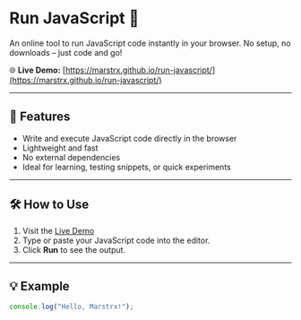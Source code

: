 # Run JavaScript 🧪

An online tool to run JavaScript code instantly in your browser. No setup, no downloads – just code and go!

🌐 **Live Demo:** [https://marstrx.github.io/run-javascript/](https://marstrx.github.io/run-javascript/)

---

## 🚀 Features

- Write and execute JavaScript code directly in the browser
- Lightweight and fast
- No external dependencies
- Ideal for learning, testing snippets, or quick experiments

---

## 🛠 How to Use

1. Visit the [Live Demo](https://marstrx.github.io/run-javascript/)
2. Type or paste your JavaScript code into the editor.
3. Click **Run** to see the output.

---

## 💡 Example

```js
console.log("Hello, Marstrx!");
